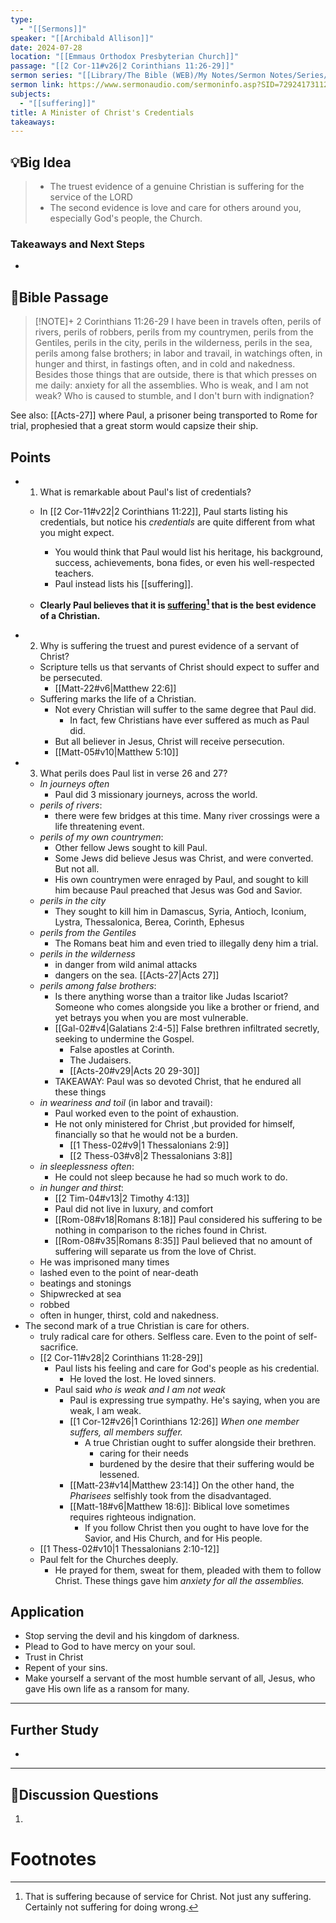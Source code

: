 ```yaml
---
type:
  - "[[Sermons]]"
speaker: "[[Archibald Allison]]"
date: 2024-07-28
location: "[[Emmaus Orthodox Presbyterian Church]]"
passage: "[[2 Cor-11#v26|2 Corinthians 11:26-29]]"
sermon series: "[[Library/The Bible (WEB)/My Notes/Sermon Notes/Series/Allison on 2 Corinthians/index]]"
sermon link: https://www.sermonaudio.com/sermoninfo.asp?SID=729241731123910
subjects:
  - "[[suffering]]"
title: A Minister of Christ's Credentials
takeaways: 
---
```



## 💡Big Idea
>- The truest evidence of a genuine Christian is suffering for the service of the LORD
>- The second evidence is love and care for others around you, especially God's people, the Church. 

### Takeaways and Next Steps
- 


## 📖Bible Passage
>[!NOTE]+ 2 Corinthians 11:26-29
>I have been in travels often, perils of rivers, perils of robbers, perils from my countrymen, perils from the Gentiles, perils in the city, perils in the wilderness, perils in the sea, perils among false brothers; 
in labor and travail, in watchings often, in hunger and thirst, in fastings often, and in cold and nakedness. 
Besides those things that are outside, there is that which presses on me daily: anxiety for all the assemblies. 
Who is weak, and I am not weak? Who is caused to stumble, and I don't burn with indignation? 

See also: [[Acts-27]] where Paul, a prisoner being transported to Rome for trial, prophesied that a great storm would capsize their ship. 
## Points

- 1. What is remarkable about Paul's list of credentials? 
	- In [[2 Cor-11#v22|2 Corinthians 11:22]], Paul starts listing his credentials, but notice his *credentials* are quite different from what you might expect. 
		- You would think that Paul would list his heritage, his background, success, achievements, bona fides, or even his well-respected teachers. 
		- Paul instead lists his [[suffering]]. 
			
	- **Clearly Paul believes that it is <u>suffering</u>[^1] that is the best evidence of a Christian.**
- 2. Why is suffering the truest and purest evidence of a servant of Christ? 
	- Scripture tells us that servants of Christ should expect to suffer and be persecuted. 
		- [[Matt-22#v6|Matthew 22:6]] 
	- Suffering marks the life of a Christian. 
		- Not every Christian will suffer to the same degree that Paul did. 
			- In fact, few Christians have ever suffered as much as Paul did. 
		- But all believer in Jesus, Christ will receive persecution. 
		- [[Matt-05#v10|Matthew 5:10]]
- 3. What perils does Paul list in verse 26 and 27? 
	- *In journeys often*
		- Paul did 3 missionary journeys, across the world. 
	- *perils of rivers*: 
		- there were few bridges at this time. Many river crossings were a life threatening event. 
	- *perils of my own countrymen*:
		- Other fellow Jews sought to kill Paul. 
		- Some Jews did believe Jesus was Christ, and were converted. But not all. 
		- His own countrymen were enraged by Paul, and sought to kill him because Paul preached that Jesus was God and Savior. 
	- *perils in the city*
		- They sought to kill him in Damascus, Syria, Antioch, Iconium, Lystra, Thessalonica, Berea, Corinth, Ephesus
	- *perils from the Gentiles*
		- The Romans beat him and even tried to illegally deny him a trial. 
	- *perils in the wilderness*
		- in danger from wild animal attacks
		- dangers on the sea. [[Acts-27|Acts 27]]
	- *perils among false brothers*: 
		- Is there anything worse than a traitor like Judas Iscariot? Someone who comes alongside you like a brother or friend, and yet betrays you when you are most vulnerable. 
		- [[Gal-02#v4|Galatians 2:4-5]] False brethren infiltrated secretly, seeking to undermine the Gospel. 
			- False apostles at Corinth. 
			- The Judaisers. 
			- [[Acts-20#v29|Acts 20 29-30]] 
		- TAKEAWAY: Paul was so devoted Christ, that he endured all these things 
	- *in weariness and toil* (in labor and travail):
		- Paul worked even to the point of exhaustion. 
		- He not only ministered for Christ ,but provided for himself, financially so that he would not be a burden. 
			- [[1 Thess-02#v9|1 Thessalonians 2:9]]
			- [[2 Thess-03#v8|2 Thessalonians 3:8]]
	- *in sleeplessness often*: 
		- He could not sleep because he had so much work to do. 
	- *in hunger and thirst*: 
		- [[2 Tim-04#v13|2 Timothy 4:13]]   
		- Paul did not live in luxury, and comfort
		- [[Rom-08#v18|Romans 8:18]]  Paul considered his suffering to be nothing in comparison to the riches found in Christ. 
		- [[Rom-08#v35|Romans 8:35]] Paul believed that no amount of suffering will separate us from the love of Christ. 
	- He was imprisoned many times
	- lashed even to the point of near-death
	- beatings and stonings
	- Shipwrecked at sea
	- robbed
	- often in hunger, thirst, cold and nakedness. 
- The second mark of a true Christian is care for others. 
	- truly radical care for others. Selfless care. Even to the point of self-sacrifice. 
	- [[2 Cor-11#v28|2 Corinthians 11:28-29]] 
		- Paul lists his feeling and care for God's people as his credential. 
			- He loved the lost. He loved sinners. 
		- Paul said *who is weak and I am not weak*
			- Paul is expressing true sympathy. He's saying, when you are weak, I am weak. 
			- [[1 Cor-12#v26|1 Corinthians 12:26]] *When one member suffers, all members suffer.*
				- A true Christian ought to suffer alongside their brethren. 
					- caring for their needs
					- burdened by the desire that their suffering would be lessened. 
			- [[Matt-23#v14|Matthew 23:14]]  On the other hand, the *Pharisees* selfishly took from the disadvantaged. 
			- [[Matt-18#v6|Matthew 18:6]]: Biblical love sometimes requires righteous indignation. 
				- If you follow Christ then you ought to have love for the Savior, and His Church, and for His people. 
	- [[1 Thess-02#v10|1 Thessalonians 2:10-12]] 
	- Paul felt for the Churches deeply. 
		- He prayed for them, sweat for them, pleaded with them to follow Christ. These things gave him *anxiety for all the assemblies.*

## Application
- Stop serving the devil and his kingdom of darkness. 
- Plead to God to have mercy on your soul. 
- Trust in Christ
- Repent of your sins. 
- Make yourself a servant of the most humble servant of all, Jesus, who gave His own life as a ransom for many. 

---
## Further Study
- 

---
## 💬Discussion Questions

1. 
# Footnotes

[^1]: That is suffering because of service for Christ. Not just any suffering. Certainly not suffering for doing wrong. 